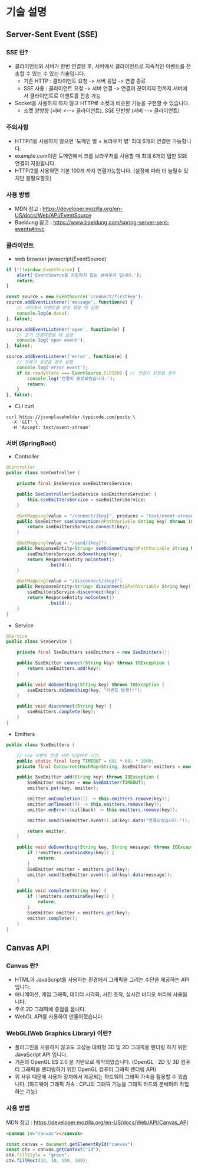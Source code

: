# 기술 설명

## Server-Sent Event (SSE)

### SSE 란?
- 클라이언트와 서버가 한번 연결된 후, 서버에서 클라이언트로 지속적인 이벤트를 전송할 수 있는 수 있는 기술입니다.
  - 기존 HTTP : 클라이언트 요청 -> 서버 응답 -> 연결 종료
  - SSE 사용 : 클라이언트 요청 -> 서버 연결 -> 연결이 끊어지지 전까지 서버에서 클라이언트로 이벤트를 전송 가능
- Socket을 사용하지 하지 않고 HTTP로 소켓과 비슷한 기능을 구현할 수 있습니다.
  - 소켓 양방향 (서버 <--> 클라이언트), SSE 단반향 (서버 --> 클라이언트)

### 주의사항
- HTTP/1을 사용하지 않으면 '도메인 별 + 브라우저 별' 최대 6개의 연결만 가능합니다.
- example.com이란 도메인에서 크롬 브라우저를 사용할 때 최대 6개의 탭만 SSE 연결이 지원됩니다.
- HTTP/2를 사용하면 기본 100개 까지 연결가능합니다. (설정에 따라 더 늘릴수 있지만 불필요할듯)

### 사용 방법
- MDN 참고 : https://developer.mozilla.org/en-US/docs/Web/API/EventSource
- Baeldung 참고 : https://www.baeldung.com/spring-server-sent-events#mvc
### 클라이언트
- web browser javascript(EventSource)
```javascript
if (!!!window.EventSource) {
    alert('EventSource를 지원하지 않는 브라우저 입니다.');
    return;
}

const source = new EventSource('/connect/firstkey');
source.addEventListener('message', function(e) {
    // 서버에서 이벤트를 전송 했을 때 실행
    console.log(e.data);
}, false);

source.addEventListener('open', function(e) {
    // 초기 연결되었을 때 실행
    console.log('open event');
}, false);

source.addEventListener('error', function(e) {
    // 오류가 생겼을 경우 실행
    console.log('error event');
    if (e.readyState === EventSource.CLOSED) { // 연결이 닫혔을 경우
        console.log('연결이 종료되었습니다.');
        return;
    }
}, false);
```
- CLI curl
```shell
curl https://jsonplaceholder.typicode.com/posts \
  -X 'GET' \
  -H 'Accept: text/event-stream'
```

### 서버 (SpringBoot)
- Controller
```java
@Controller
public class SseController {

    private final SseService sseEmittersService;

    public SseController(SseService sseEmittersService) {
        this.sseEmittersService = sseEmittersService;
    }

    @GetMapping(value = "/connect/{key}", produces = "text/event-stream")
    public SseEmitter sseConnection(@PathVariable String key) throws IOException {
        return sseEmittersService.connect(key);
    }

    @GetMapping(value = "/send/{key}")
    public ResponseEntity<String> sseDoSomething(@PathVariable String key) throws IOException {
        sseEmittersService.doSomething(key);
        return ResponseEntity.noContent()
                .build();
    }

    @GetMapping(value = "/disconnect/{key}")
    public ResponseEntity<String> disconnect(@PathVariable String key) throws IOException {
        sseEmittersService.disconnect(key);
        return ResponseEntity.noContent()
                .build();
    }
}
```
- Service
```java
@Service
public class SseService {

    private final SseEmitters sseEmitters = new SseEmitters();

    public SseEmitter connect(String key) throws IOException {
        return sseEmitters.add(key);
    }

    public void doSomething(String key) throws IOException {
        sseEmitters.doSomething(key, "이벤트 발생!!");
    }

    public void disconnect(String key) {
        sseEmitters.complete(key);
    }
}
```
- Emitters
```java
public class SseEmitters {

    // sse 이벤트 연결 서버 타임아웃 시간.
    public static final long TIMEOUT = 60L * 60L * 1000;
    private final ConcurrentHashMap<String, SseEmitter> emitters = new ConcurrentHashMap<>();

    public SseEmitter add(String key) throws IOException {
        SseEmitter emitter = new SseEmitter(TIMEOUT);
        emitters.put(key, emitter);

        emitter.onCompletion(() -> this.emitters.remove(key));
        emitter.onTimeout(() -> this.emitters.remove(key));
        emitter.onError((callback) -> this.emitters.remove(key));

        emitter.send(SseEmitter.event().id(key).data("연결되었습니다."));

        return emitter;
    }

    public void doSomething(String key, String message) throws IOException {
        if (!emitters.containsKey(key)) {
            return;
        }
        SseEmitter emitter = emitters.get(key);
        emitter.send(SseEmitter.event().id(key).data(message));
    }

    public void complete(String key) {
        if (!emitters.containsKey(key)) {
            return;
        }
        SseEmitter emitter = emitters.get(key);
        emitter.complete();
    }
}
```

## Canvas API

### Canvas 란?
- HTML과 JavaScript를 사용하는 환경에서 그래픽을 그리는 수단을 제공하는 API 입니다.
- 애니메이션, 게임 그래픽, 데이터 시각화, 사진 조작, 실시간 비디오 처리에 사용됩니다.
- 주로 2D 그래픽에 중점을 둡니다.
- WebGL API를 사용하여 만들어졌습니다.

### WebGL(Web Graphics Library) 이란?
- 플러그인을 사용하지 않고도 고성능 대화형 3D 및 2D 그래픽을 렌더링 하기 위한 JavaScript API 입니다.
- 기존의 OpenGL ES 2.0 을 기반으로 제작되었습니다. (OpenGL : 2D 및 3D 컴퓨터 그래픽을 렌더링하기 위한 OpenGL 컴퓨터 그래픽 렌더링 API)
- 위 사유 때문에 사용자 장치에서 제공되는 하드웨어 그래픽 가속을 활용할 수 있습니다. (하드웨어 그래픽 가속 : CPU의 그래픽 기능을 그래픽 카드와 분배하여 작업하는 기능)

### 사용 방법
MDN 참고 : https://developer.mozilla.org/en-US/docs/Web/API/Canvas_API
```html
<canvas id="canvas"></canvas>
```
```javascript
const canvas = document.getElementById("canvas");
const ctx = canvas.getContext("2d");
ctx.fillStyle = "green";
ctx.fillRect(10, 10, 150, 100);
```
